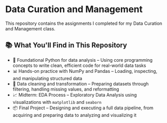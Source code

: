 # Data Curation and Management

This repository contains the assignments I completed for my Data Curation and Management class.

## 📚 What You'll Find in This Repository

- 🐍 Foundational Python for data analysis –  Using core programming concepts to write clean, efficient code for real-world data tasks
- 📊 Hands-on practice with NumPy and Pandas – Loading, inspecting, and manipulating structured data
- 🧹 Data cleaning and transformation – Preparing datasets through filtering, handling missing values, and reformatting  
- 📈 Midterm: EDA Process – Exploratory Data Analysis using visualizations with `matplotlib` and `seaborn`
-  📦 Final Project – Designing and executing a full data pipeline, from acquiring and preparing data to analyzing and visualizing it  
